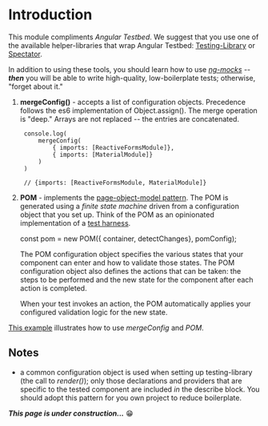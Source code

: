 # Introduction
This module compliments *Angular Testbed*.  We suggest that you use one of the available helper-libraries that wrap Angular Testbed: [Testing-Library](https://testing-library.com/docs/angular-testing-library/intro/) or [Spectator](https://netbasal.com/spectator-v4-a-powerful-tool-to-simplify-your-angular-tests-bd65a0bf317e).

In addition to using these tools, you should learn how to use *[ng-mocks](https://ng-mocks.sudo.eu/extra/quick-start)*  -- ***then*** you will be able to write high-quality, low-boilerplate tests; otherwise, "forget about it."

1. **mergeConfig()** - accepts a list of configuration objects.  Precedence follows the es6 implementation of Object.assign().  The merge operation is "deep."  Arrays are not replaced -- the entries are concatenated. 


        console.log(
            mergeConfig(
                { imports: [ReactiveFormsModule]}, 
                { imports: [MaterialModule]}
            )
        )

        // {imports: [ReactiveFormsModule, MaterialModule]}

2. **POM** - implements the [page-object-model pattern](https://martinfowler.com/bliki/PageObject.html).  The POM is generated using a *finite state machine* driven from a configuration object that you set up.  Think of the POM as an opinionated implementation of a [test harness](https://en.wikipedia.org/wiki/Test_harness).
    
    const pom = new POM({ container, detectChanges}, pomConfig);
    
    The POM configuration object specifies the various states that your component can enter and how to validate those states.  The POM configuration object also defines the actions that can be taken: the steps to be performed and the new state for the component after each action is completed.  

    When your test invokes an action, the POM automatically applies your configured validation logic for the new state.

[This example]() illustrates how to use *mergeConfig* and *POM*. 

## Notes
- a common configuration object is used when setting up testing-library (the call to *render()*); only those declarations and providers that are specific to the tested component are included *in* the describe block.  You should adopt this pattern for you own project to reduce boilerplate.
  

***This page is under construction...*** 😁